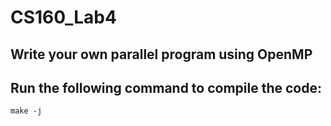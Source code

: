 # CS160_Lab4

## Write your own parallel program using OpenMP

## Run the following command to compile the code:
```
make -j
```